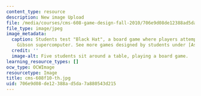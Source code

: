 ```yaml
---
content_type: resource
description: New image Upload
file: /media/courses/cms-608-game-design-fall-2010/706e9d08de12388ad5da7a880543d215_cms-608f10-th.jpg
file_type: image/jpeg
image_metadata:
  caption: Students test "Black Hat", a board game where players attempt to hack the
    Gibson supercomputer. See more games designed by students under [Assignments](pages/assignments).
  credit: ''
  image-alt: Five students sit around a table, playing a board game.
learning_resource_types: []
ocw_type: OCWImage
resourcetype: Image
title: cms-608f10-th.jpg
uid: 706e9d08-de12-388a-d5da-7a880543d215
---
```


